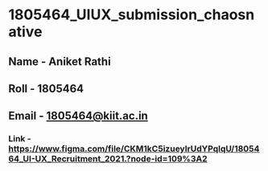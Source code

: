 # 1805464_UIUX_submission_chaosnative

## Name - Aniket Rathi
## Roll - 1805464
## Email - 1805464@kiit.ac.in

### Link - https://www.figma.com/file/CKM1kC5izueyIrUdYPqlqU/1805464_UI-UX_Recruitment_2021.?node-id=109%3A2
